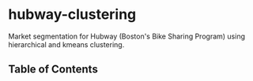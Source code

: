 # hubway-clustering
Market segmentation for Hubway (Boston's Bike Sharing Program) using hierarchical and kmeans clustering.

Table of Contents
-----------------